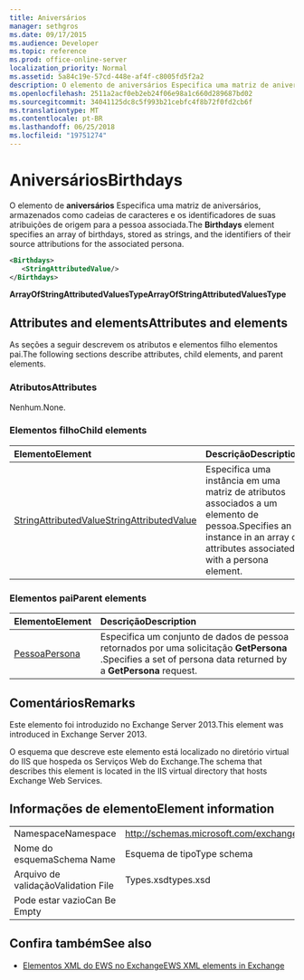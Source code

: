```yaml
---
title: Aniversários
manager: sethgros
ms.date: 09/17/2015
ms.audience: Developer
ms.topic: reference
ms.prod: office-online-server
localization_priority: Normal
ms.assetid: 5a84c19e-57cd-448e-af4f-c8005fd5f2a2
description: O elemento de aniversários Especifica uma matriz de aniversários, armazenados como cadeias de caracteres e os identificadores de suas atribuições de origem para a pessoa associada.
ms.openlocfilehash: 2511a2acf0eb2eb24f06e98a1c660d289687bd02
ms.sourcegitcommit: 34041125dc8c5f993b21cebfc4f8b72f0fd2cb6f
ms.translationtype: MT
ms.contentlocale: pt-BR
ms.lasthandoff: 06/25/2018
ms.locfileid: "19751274"
---
```

# <a name="birthdays"></a><span data-ttu-id="0d56b-103">Aniversários</span><span class="sxs-lookup"><span data-stu-id="0d56b-103">Birthdays</span></span>

<span data-ttu-id="0d56b-104">O elemento de **aniversários** Especifica uma matriz de aniversários, armazenados como cadeias de caracteres e os identificadores de suas atribuições de origem para a pessoa associada.</span><span class="sxs-lookup"><span data-stu-id="0d56b-104">The **Birthdays** element specifies an array of birthdays, stored as strings, and the identifiers of their source attributions for the associated persona.</span></span> 
  
```XML
<Birthdays>
   <StringAttributedValue/>
</Birthdays>
```

 <span data-ttu-id="0d56b-105">**ArrayOfStringAttributedValuesType**</span><span class="sxs-lookup"><span data-stu-id="0d56b-105">**ArrayOfStringAttributedValuesType**</span></span>
## <a name="attributes-and-elements"></a><span data-ttu-id="0d56b-106">Attributes and elements</span><span class="sxs-lookup"><span data-stu-id="0d56b-106">Attributes and elements</span></span>

<span data-ttu-id="0d56b-107">As seções a seguir descrevem os atributos e elementos filho elementos pai.</span><span class="sxs-lookup"><span data-stu-id="0d56b-107">The following sections describe attributes, child elements, and parent elements.</span></span>
  
### <a name="attributes"></a><span data-ttu-id="0d56b-108">Atributos</span><span class="sxs-lookup"><span data-stu-id="0d56b-108">Attributes</span></span>

<span data-ttu-id="0d56b-109">Nenhum.</span><span class="sxs-lookup"><span data-stu-id="0d56b-109">None.</span></span>
  
### <a name="child-elements"></a><span data-ttu-id="0d56b-110">Elementos filho</span><span class="sxs-lookup"><span data-stu-id="0d56b-110">Child elements</span></span>

|<span data-ttu-id="0d56b-111">**Elemento**</span><span class="sxs-lookup"><span data-stu-id="0d56b-111">**Element**</span></span>|<span data-ttu-id="0d56b-112">**Descrição**</span><span class="sxs-lookup"><span data-stu-id="0d56b-112">**Description**</span></span>|
|:-----|:-----|
|[<span data-ttu-id="0d56b-113">StringAttributedValue</span><span class="sxs-lookup"><span data-stu-id="0d56b-113">StringAttributedValue</span></span>](stringattributedvalue.md) <br/> |<span data-ttu-id="0d56b-114">Especifica uma instância em uma matriz de atributos associados a um elemento de pessoa.</span><span class="sxs-lookup"><span data-stu-id="0d56b-114">Specifies an instance in an array of attributes associated with a persona element.</span></span>  <br/> |
   
### <a name="parent-elements"></a><span data-ttu-id="0d56b-115">Elementos pai</span><span class="sxs-lookup"><span data-stu-id="0d56b-115">Parent elements</span></span>

|<span data-ttu-id="0d56b-116">**Elemento**</span><span class="sxs-lookup"><span data-stu-id="0d56b-116">**Element**</span></span>|<span data-ttu-id="0d56b-117">**Descrição**</span><span class="sxs-lookup"><span data-stu-id="0d56b-117">**Description**</span></span>|
|:-----|:-----|
|[<span data-ttu-id="0d56b-118">Pessoa</span><span class="sxs-lookup"><span data-stu-id="0d56b-118">Persona</span></span>](persona.md) <br/> |<span data-ttu-id="0d56b-119">Especifica um conjunto de dados de pessoa retornados por uma solicitação **GetPersona** .</span><span class="sxs-lookup"><span data-stu-id="0d56b-119">Specifies a set of persona data returned by a **GetPersona** request.</span></span>  <br/> |
   
## <a name="remarks"></a><span data-ttu-id="0d56b-120">Comentários</span><span class="sxs-lookup"><span data-stu-id="0d56b-120">Remarks</span></span>

<span data-ttu-id="0d56b-121">Este elemento foi introduzido no Exchange Server 2013.</span><span class="sxs-lookup"><span data-stu-id="0d56b-121">This element was introduced in Exchange Server 2013.</span></span>
  
<span data-ttu-id="0d56b-122">O esquema que descreve este elemento está localizado no diretório virtual do IIS que hospeda os Serviços Web do Exchange.</span><span class="sxs-lookup"><span data-stu-id="0d56b-122">The schema that describes this element is located in the IIS virtual directory that hosts Exchange Web Services.</span></span>
  
## <a name="element-information"></a><span data-ttu-id="0d56b-123">Informações de elemento</span><span class="sxs-lookup"><span data-stu-id="0d56b-123">Element information</span></span>

|||
|:-----|:-----|
|<span data-ttu-id="0d56b-124">Namespace</span><span class="sxs-lookup"><span data-stu-id="0d56b-124">Namespace</span></span>  <br/> |http://schemas.microsoft.com/exchange/services/2006/types  <br/> |
|<span data-ttu-id="0d56b-125">Nome do esquema</span><span class="sxs-lookup"><span data-stu-id="0d56b-125">Schema Name</span></span>  <br/> |<span data-ttu-id="0d56b-126">Esquema de tipo</span><span class="sxs-lookup"><span data-stu-id="0d56b-126">Type schema</span></span>  <br/> |
|<span data-ttu-id="0d56b-127">Arquivo de validação</span><span class="sxs-lookup"><span data-stu-id="0d56b-127">Validation File</span></span>  <br/> |<span data-ttu-id="0d56b-128">Types.xsd</span><span class="sxs-lookup"><span data-stu-id="0d56b-128">types.xsd</span></span>  <br/> |
|<span data-ttu-id="0d56b-129">Pode estar vazio</span><span class="sxs-lookup"><span data-stu-id="0d56b-129">Can Be Empty</span></span>  <br/> ||
   
## <a name="see-also"></a><span data-ttu-id="0d56b-130">Confira também</span><span class="sxs-lookup"><span data-stu-id="0d56b-130">See also</span></span>



- [<span data-ttu-id="0d56b-131">Elementos XML do EWS no Exchange</span><span class="sxs-lookup"><span data-stu-id="0d56b-131">EWS XML elements in Exchange</span></span>](ews-xml-elements-in-exchange.md)

